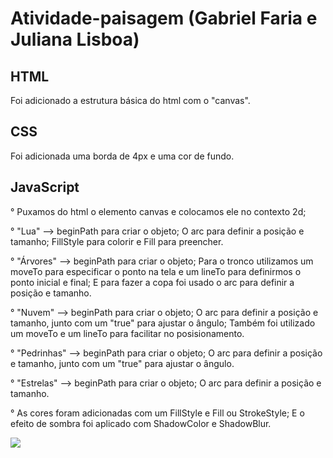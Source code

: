 # Atividade-paisagem (Gabriel Faria e Juliana Lisboa)

## HTML

Foi adicionado a estrutura básica do html com o "canvas".

## CSS

Foi adicionada uma borda de 4px e uma cor de fundo.

## JavaScript

° Puxamos do html o elemento canvas e colocamos ele no contexto 2d;

° "Lua" --> beginPath para criar o objeto; O arc para definir a posição e tamanho; FillStyle para colorir e Fill para preencher.

° "Árvores" --> beginPath para criar o objeto; Para o tronco utilizamos um moveTo para especificar o ponto na tela e um  lineTo para definirmos o ponto inicial e final; E para fazer a copa foi usado o arc para definir a posição e tamanho.

° "Nuvem" --> beginPath para criar o objeto; O arc para definir a posição e tamanho, junto com um "true" para ajustar o ângulo; Também foi utilizado um moveTo e um lineTo para facilitar no posisionamento.

° "Pedrinhas" --> beginPath para criar o objeto; O arc para definir a posição e tamanho, junto com um "true" para ajustar o ângulo.

° "Estrelas" --> beginPath para criar o objeto; O arc para definir a posição e tamanho.

° As cores foram adicionadas com um FillStyle e Fill ou StrokeStyle; E o efeito de sombra foi aplicado com ShadowColor e ShadowBlur.

<img src="img/image.png"/>







